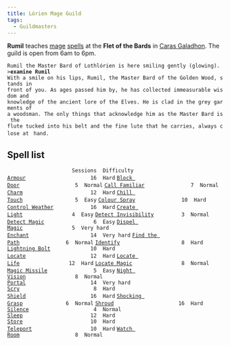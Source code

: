 ```yaml
---
title: Lórien Mage Guild
tags:
  - Guildmasters
---
```

**Rumil** teaches [mage](mage "wikilink") [spells](spell "wikilink") at
the **Flet of the Bards** in [Caras
Galadhon](Caras_Galadhon "wikilink"). The guild is open from 6am to 6pm.

`Rumil the Master Bard of Lothlórien is here smiling gently (glowing).`
`>`**`examine Rumil`**
`With a smile on his lips, Rumil, the Master Bard of the Golden Wood, stands in`
`front of you. As ages passed him by, he has collected immeasurable wisdom and`
`knowledge of the ancient lore of the Elves. He is clad in the grey garments of`
`a woodsman. The only things that acknowledge him as the Master Bard is the `
`flute tucked into his belt and the fine lute that he carries, always close at `
`hand.`

## Spell list

`                     Sessions  Difficulty`
[`Armour`](Armour_Spell "wikilink")`                     16  Hard`
[`Block Door`](Block_Door "wikilink")`                  5  Normal`
[`Call Familiar`](Call_Familiar "wikilink")`               7  Normal`
[`Charm`](Charm "wikilink")`                      12  Hard`
[`Chill Touch`](Chill_Touch "wikilink")`                 5  Easy`
[`Colour Spray`](Colour_Spray "wikilink")`               10  Hard`
[`Control Weather`](Control_Weather "wikilink")`            16  Hard`
[`Create Light`](Create_Light "wikilink")`                4  Easy`
[`Detect Invisibility`](Detect_Invisibility "wikilink")`         3  Normal`
[`Detect Magic`](Detect_Magic "wikilink")`                6  Easy`
[`Dispel Magic`](Dispel_Magic "wikilink")`                5  Very hard`
[`Enchant`](Enchant "wikilink")`                    14  Very hard`
[`Find the Path`](Find_the_Path "wikilink")`               6  Normal`
[`Identify`](Identify "wikilink")`                    8  Hard`
[`Lightning Bolt`](Lightning_Bolt "wikilink")`             10  Hard`
[`Locate`](Locate "wikilink")`                     12  Hard`
[`Locate Life`](Locate_Life "wikilink")`                12  Hard`
[`Locate Magic`](Locate_Magic "wikilink")`                8  Normal`
[`Magic Missile`](Magic_Missile "wikilink")`               5  Easy`
[`Night Vision`](Night_Vision "wikilink")`                8  Normal`
[`Portal`](Portal "wikilink")`                     14  Very hard`
[`Scry`](Scry "wikilink")`                        8  Hard`
[`Shield`](Shield_Spell "wikilink")`                     16  Hard`
[`Shocking Grasp`](Shocking_Grasp "wikilink")`              6  Normal`
[`Shroud`](Shroud "wikilink")`                     16  Hard`
[`Silence`](Silence "wikilink")`                     4  Normal`
[`Sleep`](Sleep_Spell "wikilink")`                      12  Hard`
[`Store`](Store "wikilink")`                      10  Hard`
[`Teleport`](Teleport "wikilink")`                   10  Hard`
[`Watch Room`](Watch_Room "wikilink")`                  8  Normal`
